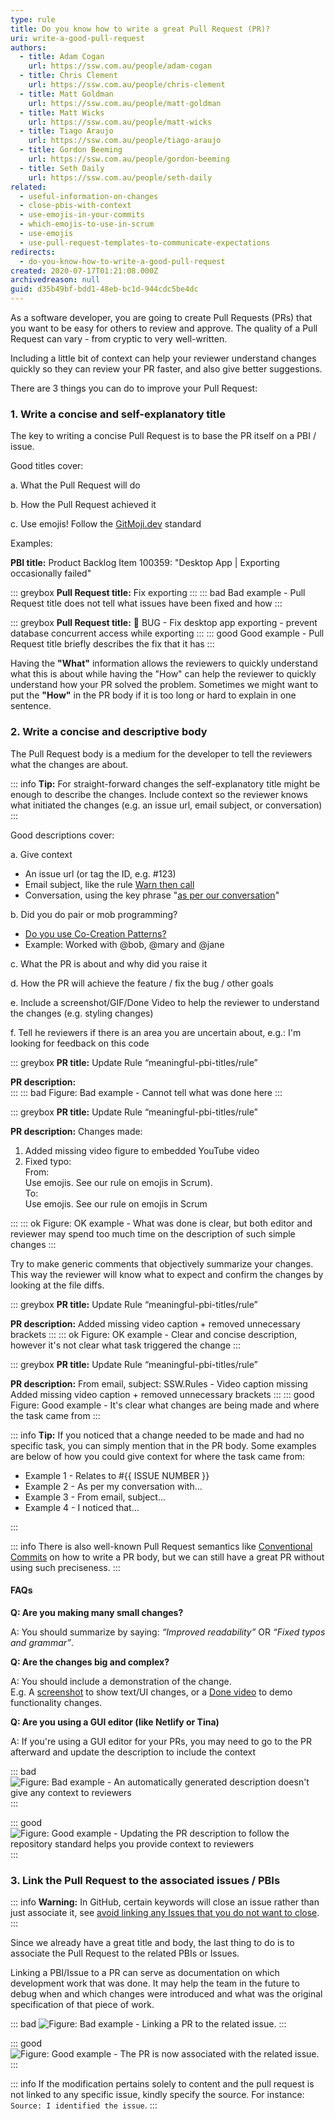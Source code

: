 ```yaml
---
type: rule
title: Do you know how to write a great Pull Request (PR)?
uri: write-a-good-pull-request
authors:
  - title: Adam Cogan
    url: https://ssw.com.au/people/adam-cogan
  - title: Chris Clement
    url: https://ssw.com.au/people/chris-clement
  - title: Matt Goldman
    url: https://ssw.com.au/people/matt-goldman
  - title: Matt Wicks
    url: https://ssw.com.au/people/matt-wicks
  - title: Tiago Araujo
    url: https://ssw.com.au/people/tiago-araujo
  - title: Gordon Beeming
    url: https://ssw.com.au/people/gordon-beeming
  - title: Seth Daily
    url: https://ssw.com.au/people/seth-daily
related:
  - useful-information-on-changes
  - close-pbis-with-context
  - use-emojis-in-your-commits
  - which-emojis-to-use-in-scrum
  - use-emojis
  - use-pull-request-templates-to-communicate-expectations
redirects:
  - do-you-know-how-to-write-a-good-pull-request
created: 2020-07-17T01:21:08.000Z
archivedreason: null
guid: d35b49bf-bdd1-48eb-bc1d-944cdc5be4dc
---
```

As a software developer, you are going to create Pull Requests (PRs) that you want to be easy for others to review and approve. The quality of a Pull Request can vary - from cryptic to very well-written.

Including a little bit of context can help your reviewer understand changes quickly so they can review your PR faster, and also give better suggestions.

There are 3 things you can do to improve your Pull Request:

<!--endintro-->

### 1. Write a concise and self-explanatory title

The key to writing a concise Pull Request is to base the PR itself on a PBI / issue.

Good titles cover:

a. What the Pull Request will do

b. How the Pull Request achieved it

c. Use emojis! Follow the [GitMoji.dev](https://gitmoji.dev) standard

Examples:

**PBI title:** Product Backlog Item 100359: "Desktop App | Exporting occasionally failed"

::: greybox
**Pull Request title:** Fix exporting
:::
::: bad
Bad example - Pull Request title does not tell what issues have been fixed and how
:::

::: greybox
**Pull Request title:** 🐛 BUG - Fix desktop app exporting - prevent database concurrent access while exporting
:::
::: good
Good example - Pull Request title briefly describes the fix that it has
:::

Having the **"What"** information allows the reviewers to quickly understand what this is about while having the "How" can help the reviewer to quickly understand how your PR solved the problem. Sometimes we might want to put the **"How"** in the PR body if it is too long or hard to explain in one sentence.

### 2. Write a concise and descriptive body

The Pull Request body is a medium for the developer to tell the reviewers what the changes are about.

::: info
**Tip:** For straight-forward changes the self-explanatory title might be enough to describe the changes. Include context so the reviewer knows what initiated the changes (e.g. an issue url, email subject, or conversation)
:::

Good descriptions cover:

a. Give context

* An issue url (or tag the ID, e.g. #123)
* Email subject, like the rule [Warn then call](/warn-then-call)
* Conversation, using the key phrase "[as per our conversation](/as-per-our-conversation-emails)"

b. Did you do pair or mob programming?

* [Do you use Co-Creation Patterns?](/do-you-use-co-creation-patterns)
* Example: Worked with @bob, @mary and @jane

c. What the PR is about and why did you raise it

d. How the PR will achieve the feature / fix the bug / other goals

e. Include a screenshot/GIF/Done Video to help the reviewer to understand the changes (e.g. styling changes)

f. Tell he reviewers if there is an area you are uncertain about, e.g.: I'm looking for feedback on this code

::: greybox
**PR title:** Update Rule “meaningful-pbi-titles/rule”

**PR description:**\
:::
::: bad
Figure: Bad example - Cannot tell what was done here
:::

::: greybox
**PR title:** Update Rule “meaningful-pbi-titles/rule”

**PR description:** Changes made:

1. Added missing video figure to embedded YouTube video
2. Fixed typo:\
   From:\
   Use emojis. See our rule on emojis in Scrum).\
   To:\
   Use emojis. See our rule on emojis in Scrum

:::
::: ok
Figure: OK example - What was done is clear, but both editor and reviewer may spend too much time on the description of such simple changes
:::

Try to make generic comments that objectively summarize your changes. This way the reviewer will know what to expect and confirm the changes by looking at the file diffs.

::: greybox
**PR title:** Update Rule “meaningful-pbi-titles/rule”

**PR description:** Added missing video caption + removed unnecessary brackets
:::
::: ok
Figure: OK example - Clear and concise description, however it's not clear what task triggered the change
:::

::: greybox
**PR title:** Update Rule “meaningful-pbi-titles/rule”

**PR description:**
From email, subject: SSW.Rules - Video caption missing
Added missing video caption + removed unnecessary brackets
:::
::: good
Figure: Good example - It's clear what changes are being made and where the task came from
:::

::: info
**Tip:** If you noticed that a change needed to be made and had no specific task, you can simply mention that in the PR body. Some examples are below of how you could give context for where the task came from:

* Example 1 - Relates to #{{ ISSUE NUMBER }}
* Example 2 - As per my conversation with...
* Example 3 - From email, subject...
* Example 4 - I noticed that...

:::

::: info
There is also well-known Pull Request semantics like [Conventional Commits](https://www.conventionalcommits.org/en/v1.0.0/) on how to write a PR body, but we can still have a great PR without using such preciseness.
:::

#### FAQs

**Q: Are you making many small changes?**

A: You should summarize by saying: *“Improved readability”* OR *“Fixed typos and grammar”*.

**Q: Are the changes big and complex?**

A: You should include a demonstration of the change.  
E.g. A [screenshot](/screenshots-avoid-walls-of-text) to show text/UI changes, or a [Done video](/record-a-quick-and-dirty-done-video) to demo functionality changes.

**Q: Are you using a GUI editor (like Netlify or Tina)**

A: If you're using a GUI editor for your PRs, you may need to go to the PR afterward and update the description to include the context

::: bad
![Figure: Bad example - An automatically generated description doesn't give any context to reviewers](cms-bad-example.png)
:::

::: good
![Figure: Good example - Updating the PR description to follow the repository standard helps you provide context to reviewers](cms-good-example.png)
:::

### 3. Link the Pull Request to the associated issues / PBIs

::: info
**Warning:** In GitHub, certain keywords will close an issue rather than just associate it, see [avoid linking any Issues that you do not want to close](/avoid-auto-closing-issues/).
:::

Since we already have a great title and body, the last thing to do is to associate the Pull Request to the related PBIs or Issues.

Linking a PBI/Issue to a PR can serve as documentation on which development work that was done. It may help the team in the future to debug when and which changes were introduced and what was the original specification of that piece of work.

::: bad
![Figure: Bad example - Linking a PR to the related issue.](better-pr-link-issues.png)
:::

::: good
![Figure: Good example - The PR is now associated with the related issue.](better-pr-link-issues-linked.png)
:::

::: info
If the modification pertains solely to content and the pull request is not linked to any specific issue, kindly specify the source. For instance: `Source: I identified the issue`.
:::
